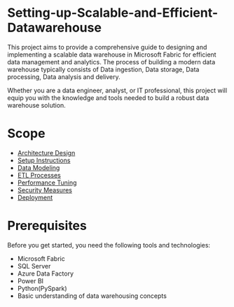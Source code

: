 # Setting-up-Scalable-and-Efficient-Datawarehouse
This project aims to provide a comprehensive guide to designing and implementing a scalable data warehouse in Microsoft Fabric for efficient data management and analytics. The process of building a modern data warehouse typically consists of Data ingestion, Data storage, Data processing, Data analysis and delivery. 

Whether you are a data engineer, analyst, or IT professional, this project will equip you with the knowledge and tools needed to build a robust data warehouse solution.

# Scope
- [Architecture Design](./Architecture_Design.md) 
- [Setup Instructions](./Setup_Instructions.md)
- [Data Modeling](./Data_Modeling.md)
- [ETL Processes](./ETL_Processes.md)
- [Performance Tuning](./Performance_Tuning.md)
- [Security Measures](./Security_Measures.md)
- [Deployment](./Deployment.md)


# Prerequisites
Before you get started, you need the following tools and technologies:

- Microsoft Fabric
- SQL Server
- Azure Data Factory
- Power BI
- Python(PySpark)
- Basic understanding of data warehousing concepts
